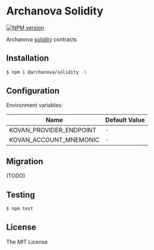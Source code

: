 # Archanova Solidity
[![NPM version][npm-image]][npm-url]

Archanova [solidity](http://solidity.readthedocs.io) contracts

## Installation

```bash
$ npm i @archanova/solidity -S
```

## Configuration

Environment variables:

| Name 	| Default Value 	|
| --- | ---|
| KOVAN_PROVIDER_ENDPOINT 	| `-` 	|
| KOVAN_ACCOUNT_MNEMONIC 	| `-` 	|

## Migration

(TODO)

## Testing

```bash
$ npm test
```

## License

The MIT License

[npm-image]: https://badge.fury.io/js/%40archanova%2Fsolidity.svg
[npm-url]: https://npmjs.org/package/@archanova/solidity
